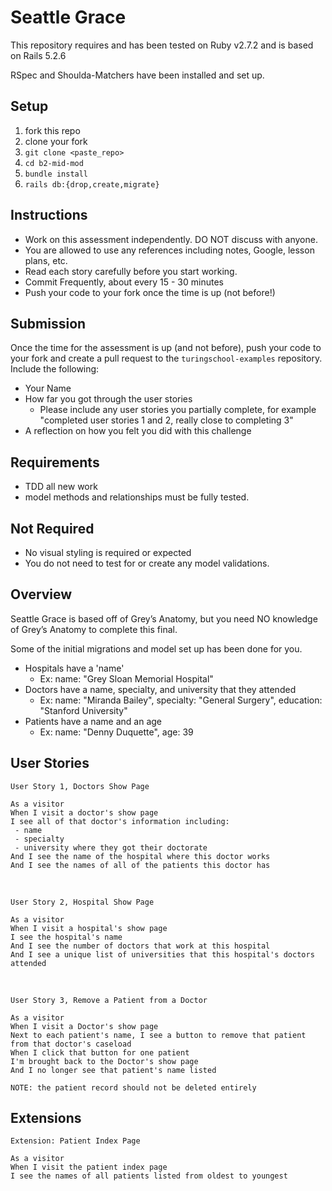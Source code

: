 # Seattle Grace

This repository requires and has been tested on Ruby v2.7.2 and is based on Rails 5.2.6

RSpec and Shoulda-Matchers have been installed and set up.

## Setup

1. fork this repo
2. clone your fork
3. `git clone <paste_repo>`
4. `cd b2-mid-mod`
5. `bundle install`
6. `rails db:{drop,create,migrate}`

## Instructions

* Work on this assessment independently. DO NOT discuss with anyone.
* You are allowed to use any references including notes, Google, lesson plans, etc.
* Read each story carefully before you start working.
* Commit Frequently, about every 15 - 30 minutes
* Push your code to your fork once the time is up (not before!)

## Submission

Once the time for the assessment is up (and not before), push your code to your fork and create a pull request to the `turingschool-examples` repository. Include the following:

* Your Name
* How far you got through the user stories
  * Please include any user stories you partially complete, for example "completed user stories 1 and 2, really close to completing 3"
* A reflection on how you felt you did with this challenge

## Requirements

* TDD all new work
* model methods and relationships must be fully tested.

## Not Required

* No visual styling is required or expected
* You do not need to test for or create any model validations.

## Overview

Seattle Grace is based off of Grey’s Anatomy, but you need NO knowledge of Grey’s Anatomy to complete this final.

Some of the initial migrations and model set up has been done for you.

* Hospitals have a 'name'
  * Ex: name: "Grey Sloan Memorial Hospital"
* Doctors have a name, specialty, and university that they attended
  * Ex: name: "Miranda Bailey", specialty: "General Surgery", education: "Stanford University"
* Patients have a name and an age
  * Ex: name: "Denny Duquette", age: 39

## User Stories

```
User Story 1, Doctors Show Page
​
As a visitor
When I visit a doctor's show page
I see all of that doctor's information including:
 - name
 - specialty
 - university where they got their doctorate
And I see the name of the hospital where this doctor works
And I see the names of all of the patients this doctor has
```
​
​
```
User Story 2, Hospital Show Page
​
As a visitor
When I visit a hospital's show page
I see the hospital's name
And I see the number of doctors that work at this hospital
And I see a unique list of universities that this hospital's doctors attended
```
​
​
```
User Story 3, Remove a Patient from a Doctor
​
As a visitor
When I visit a Doctor's show page
Next to each patient's name, I see a button to remove that patient from that doctor's caseload
When I click that button for one patient
I'm brought back to the Doctor's show page
And I no longer see that patient's name listed

NOTE: the patient record should not be deleted entirely
```

## Extensions

```
Extension: Patient Index Page
​
As a visitor
When I visit the patient index page
I see the names of all patients listed from oldest to youngest
```
